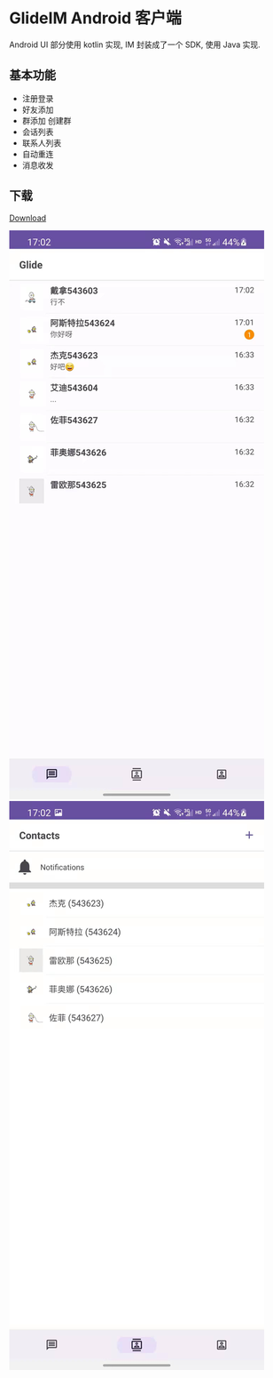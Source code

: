 # GlideIM Android 客户端

Android UI 部分使用 kotlin 实现, IM 封装成了一个 SDK, 使用 Java 实现.

## 基本功能

- 注册登录
- 好友添加
- 群添加 创建群
- 会话列表
- 联系人列表
- 自动重连
- 消息收发

## 下载 

[Download](https://github.com/Glide-IM/Glide-IM-Android/releases)

<img src="https://raw.githubusercontent.com/Glide-IM/Glide-IM-Android/main/img/a.jpg"/>

<img src="https://raw.githubusercontent.com/Glide-IM/Glide-IM-Android/main/img/b.jpg"/>